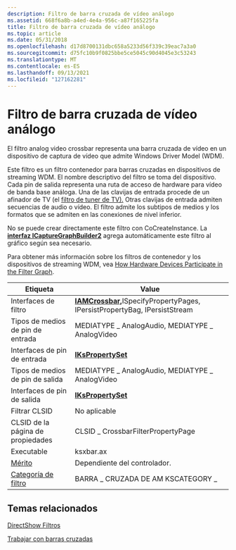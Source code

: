```yaml
---
description: Filtro de barra cruzada de vídeo análogo
ms.assetid: 668f6a8b-a4ed-4e4a-956c-a87f165225fa
title: Filtro de barra cruzada de vídeo análogo
ms.topic: article
ms.date: 05/31/2018
ms.openlocfilehash: d17d8700131dbc658a5233d56f339c39eac7a3a0
ms.sourcegitcommit: d75fc10b9f0825bbe5ce5045c90d4045e3c53243
ms.translationtype: MT
ms.contentlocale: es-ES
ms.lasthandoff: 09/13/2021
ms.locfileid: "127162281"
---
```

# <a name="analog-video-crossbar-filter"></a>Filtro de barra cruzada de vídeo análogo

El filtro analog video crossbar representa una barra cruzada de vídeo en un dispositivo de captura de vídeo que admite Windows Driver Model (WDM).

Este filtro es un filtro contenedor para barras cruzadas en dispositivos de streaming WDM. El nombre descriptivo del filtro se toma del dispositivo. Cada pin de salida representa una ruta de acceso de hardware para vídeo de banda base análoga. Una de las clavijas de entrada procede de un afinador de TV (el [filtro de tuner de TV).](tv-tuner-filter.md) Otras clavijas de entrada admiten secuencias de audio o vídeo. El filtro admite los subtipos de medios y los formatos que se admiten en las conexiones de nivel inferior.

No se puede crear directamente este filtro con CoCreateInstance. La [**interfaz ICaptureGraphBuilder2**](/windows/desktop/api/Strmif/nn-strmif-icapturegraphbuilder2) agrega automáticamente este filtro al gráfico según sea necesario.

Para obtener más información sobre los filtros de contenedor y los dispositivos de streaming WDM, vea [How Hardware Devices Participate in the Filter Graph](how-hardware-devices-participate-in-the-filter-graph.md).



| Etiqueta | Value |
|------------------------------------------|------------------------------------------------------------------------------------------------|
| Interfaces de filtro                        | [**IAMCrossbar,**](/windows/desktop/api/Strmif/nn-strmif-iamcrossbar)ISpecifyPropertyPages, IPersistPropertyBag, IPersistStream |
| Tipos de medios de pin de entrada                    | MEDIATYPE \_ AnalogAudio, MEDIATYPE \_ AnalogVideo                                                 |
| Interfaces de pin de entrada                     | [**IKsPropertySet**](ikspropertyset.md)                                                       |
| Tipos de medios de pin de salida                   | MEDIATYPE \_ AnalogAudio, MEDIATYPE \_ AnalogVideo                                                 |
| Interfaces de pin de salida                    | [**IKsPropertySet**](ikspropertyset.md)                                                       |
| Filtrar CLSID                             | No aplicable                                                                                 |
| CLSID de la página de propiedades                      | CLSID \_ CrossbarFilterPropertyPage                                                              |
| Executable                               | ksxbar.ax                                                                                      |
| [Mérito](merit.md)                       | Dependiente del controlador.                                                                              |
| [Categoría de filtro](filter-categories.md) | BARRA \_ CRUZADA DE AM KSCATEGORY \_                                                                       |



 

## <a name="related-topics"></a>Temas relacionados

<dl> <dt>

[DirectShow Filtros](directshow-filters.md)
</dt> <dt>

[Trabajar con barras cruzadas](working-with-crossbars.md)
</dt> </dl>

 

 



